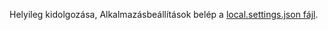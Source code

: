 Helyileg kidolgozása, Alkalmazásbeállítások belép a [local.settings.json fájl](../articles/azure-functions/functions-run-local.md#local-settings-file).
